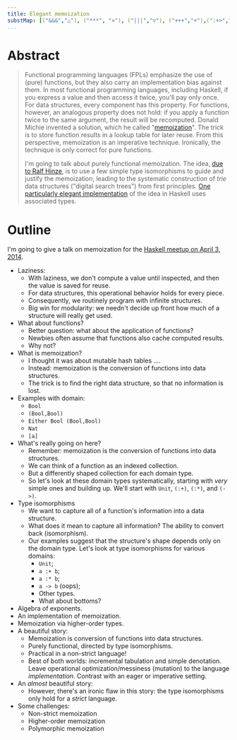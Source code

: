 ```yaml
---
title: Elegant memoization
substMap: [("&&&","△"), ("***", "×"), ("|||","▽"), ("+++","+"),(":+>","☞"),("Void","0"),("Unit","1"),("<>","⊕")]
...
```


 <!-- References -->

[*Memo Functions, Polytypically!*]: http://citeseerx.ist.psu.edu/viewdoc/summary?doi=10.1.1.43.3272 "paper by Ralf Hinze"

[MemoTrie]: http://hackage.haskell.org/package/MemoTrie "Haskell library"

 <!-- -->

# Abstract

 <blockquote>

Functional programming languages (FPLs) emphasize the use of (pure) functions, but they also carry an implementation bias against them.
In most functional programming languages, including Haskell, if you express a value and then access it twice, you'll pay only once.
For data structures, every component has this property.
For functions, however, an analogous property does not hold: if you apply a function twice to the same argument, the result will be recomputed.
Donald Michie invented a solution, which he called "[memoization](https://en.wikipedia.org/wiki/Memoization)".
The trick is to store function results in a lookup table for later reuse.
From this perspective, memoization is an imperative technique.
Ironically, the technique is only correct for pure functions.

I'm going to talk about purely functional memoization.
The idea, [due to Ralf Hinze][*Memo Functions, Polytypically!*], is to use a few simple type isomorphisms to guide and justify the memoization, leading to the systematic construction of *trie* data structures ("digital search trees") from first principles.
[One particularly elegant implementation][MemoTrie] of the idea in Haskell uses associated types.

 </blockquote>

# Outline

I'm going to give a talk on memoization for the [Haskell meetup on April 3, 2014](http://www.meetup.com/haskellhackersathackerdojo/events/151894212/).

*   Laziness:
    *   With laziness, we don't compute a value until inspected, and then the value is saved for reuse.
    *   For data structures, this operational behavior holds for every piece.
    *   Consequently, we routinely program with infinite structures.
    *   Big win for modularity: we needn't decide up front how much of a structure will really get used.
*   What about functions?
    *   Better question: what about the application of functions?
    *   Newbies often assume that functions also cache computed results.
    *   Why not?
*   What is memoization?
    *   I thought it was about mutable hash tables ....
    *   Instead: memoization is the conversion of functions into data structures.
    *   The trick is to find the right data structure, so that no information is lost.
*   Examples with domain:
    *   `Bool`
    *   `(Bool,Bool)`
    *   `Either Bool (Bool,Bool)`
    *   `Nat`
    *   `[a]`
*   What's really going on here?
    *   Remember: memoization is the conversion of functions into data structures.
    *   We can think of a function as an indexed collection.
    *   But a differently shaped collection for each domain type.
    *   So let's look at these domain types systematically, starting with *very* simple ones and building up.
        We'll start with `Unit`, `(:+)`, `(:*)`, and `(->)`.
*   Type isomorphisms
    *   We want to capture all of a function's information into a data structure.
    *   What does it mean to capture all information? The ability to convert back (isomorphism).
    *   Our examples suggest that the structure's shape depends only on the domain type.
        Let's look at type isomorphisms for various domains:
        *   `Unit`;
        *   `a :+ b`;
        *   `a :* b`;
        *   `a -> b` (oops);
        *   Other types.
        *   What about bottoms?
*   Algebra of exponents.
*   An implementation of memoization.
*   Memoization via higher-order types.
*   A beautiful story:
    *   Memoization is conversion of functions into data structures.
    *   Purely functional, directed by type isomorphisms.
    *   Practical in a non-strict language!
    *   Best of both worlds: incremental tabulation and simple denotation.
        Leave operational optimization/messiness (mutation) to the language *implementation*.
        Contrast with an eager or imperative setting.
*   An *almost* beautiful story:
    *   However, there's an ironic flaw in this story: the type isomorphisms only hold for a *strict* language.
*   Some challenges:
    *   Non-strict memoization
    *   Higher-order memoization
    *   Polymorphic memoization
